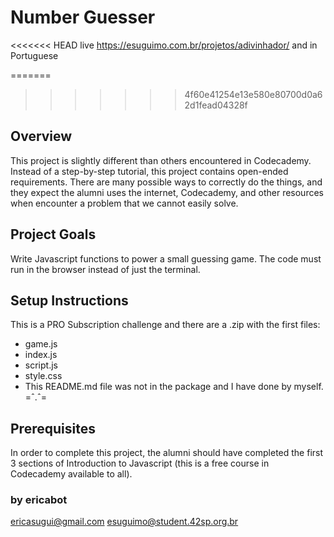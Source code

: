 # Number Guesser

<<<<<<< HEAD
live https://esuguimo.com.br/projetos/adivinhador/ and in Portuguese

=======
>>>>>>> 4f60e41254e13e580e80700d0a62d1fead04328f
## Overview
This project is slightly different than others encountered in Codecademy. Instead of a step-by-step tutorial, this project contains open-ended requirements. There are many possible ways to correctly do the things, and they expect the alumni uses the internet, Codecademy, and other resources when encounter a problem that we cannot easily solve.

## Project Goals
Write Javascript functions to power a small guessing game. The code must run in the browser instead of just the terminal.

## Setup Instructions
This is a PRO Subscription challenge and there are a .zip  with the first files: 
- game.js
- index.js
- script.js
- style.css
- This README.md file was not in the package and I have done by myself. =ˆ.ˆ=

## Prerequisites
In order to complete this project, the alumni should have completed the first 3 sections of Introduction to Javascript (this is a free course in Codecademy available to all).

### by ericabot
ericasugui@gmail.com
esuguimo@student.42sp.org.br